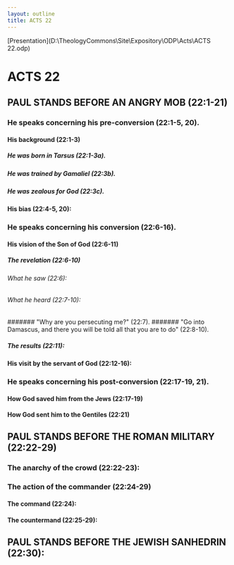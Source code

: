 ```yaml
---
layout: outline
title: ACTS 22
---
```

[Presentation](D:\TheologyCommons\Site\Expository\ODP\Acts\ACTS 22.odp)
# ACTS 22 
## PAUL STANDS BEFORE AN ANGRY MOB (22:1-21) 
###  He speaks concerning his pre-conversion (22:1-5, 20). 
####  His background (22:1-3) 
#####  He was born in Tarsus (22:1-3a). 
#####  He was trained by Gamaliel (22:3b). 
#####  He was zealous for God (22:3c). 
####  His bias (22:4-5, 20): 
###  He speaks concerning his conversion (22:6-16). 
####  His vision of the Son of God (22:6-11) 
#####  The revelation (22:6-10) 
######  What he saw (22:6): 
######  What he heard (22:7-10): 
#######  \"Why are you persecuting me?\" (22:7). 
#######  \"Go into Damascus, and there you will be told all that you are to do\" (22:8-10). 
#####  The results (22:11): 
####  His visit by the servant of God (22:12-16): 
###  He speaks concerning his post-conversion (22:17-19, 21). 
####  How God saved him from the Jews (22:17-19) 
####  How God sent him to the Gentiles (22:21) 
## PAUL STANDS BEFORE THE ROMAN MILITARY (22:22-29) 
###  The anarchy of the crowd (22:22-23): 
###  The action of the commander (22:24-29) 
####  The command (22:24): 
####  The countermand (22:25-29): 
## PAUL STANDS BEFORE THE JEWISH SANHEDRIN (22:30): 
